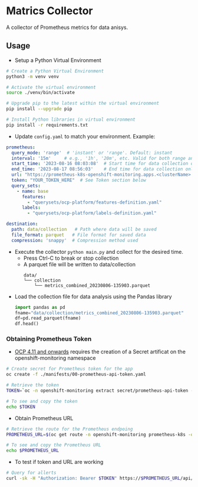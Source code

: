 # Matrics Collector

A collector of Prometheus metrics for data anisys.

## Usage

- Setup a Python Virtual Environment
```bash
# Create a Python Virtual Environment
python3 -m venv venv

# Activate the virtual environment
source ./venv/bin/activate

# Upgrade pip to the latest within the virtual environment
pip install --upgrade pip

# Install Python libraries in virtual environment
pip install -r requirements.txt
```

- Update `config.yaml` to match your environment. Example:

```yaml
prometheus:
  query_mode: 'range'  # 'instant' or 'range'. Default: instant
  interval: '15m'     # e.g., '1h', '20m', etc. Valid for both range and instant
  start_time: '2023-08-16 08:03:08'  # Start time for data collection only applicable for range type
  end_time: '2023-08-17 08:56:03'    # End time for data collection only applicable for range type
  url: "https://prometheus-k8s-openshift-monitoring.apps.<clusterName>.<baseDomain>"
  token: "YOUR_TOKEN_HERE"  # See Token section below
  query_sets:
    - name: base
      features:
        - "querysets/ocp-platform/features-definition.yaml"
      labels:
        - "querysets/ocp-platform/labels-definition.yaml"

destination:
  path: data/collection   # Path where data will be saved
  file_format: parquet   # File format for saved data
  compression: 'snappy'  # Compression method used
```

- Execute the collector `python main.py` and collect for the desired time.
  - Press Ctrl-C to break or stop collection
  - A parquet file will be written to data/collection 
    ```
    data/
    └── collection
        └── metrics_combined_20230806-135903.parquet
    ```
- Load the collection file for data analysis using the Pandas library
  ```python
  import pandas as pd
  fname="data/collection/metrics_combined_20230806-135903.parquet"
  df=pd.read_parquet(fname)
  df.head()
  ```

### Obtaining Prometheus Token

- [OCP 4.11 and onwards](https://access.redhat.com/solutions/6749541) requires the creation of a Secret artificat on the openshift-monitoring namespace
```bash
# Create secret for Prometheus token for the app
oc create -f ./manifests/00-prometheus-api-token.yaml

# Retrieve the token
TOKEN=`oc -n openshift-monitoring extract secret/prometheus-api-token --to=- --keys=token`

# To see and copy the token
echo $TOKEN
```

- Obtain Prometheus URL
``` bash
# Retrieve the route for the Prometheus endpoing 
PROMETHEUS_URL=$(oc get route -n openshift-monitoring prometheus-k8s -o jsonpath="{.status.ingress[0].host}")

# To see and copy the Prometheus URL
echo $PROMETHEUS_URL
```

- To test if token and URL are working
```bash
# Query for allerts
curl -sk -H "Authorization: Bearer $TOKEN" https://$PROMETHEUS_URL/api/v1/alerts 
```
